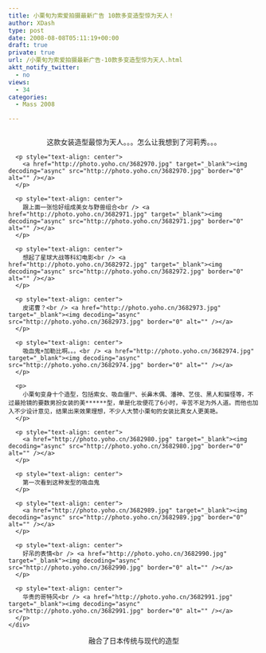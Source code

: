 ```yaml
---
title: 小栗旬为索爱拍摄最新广告 10款多变造型惊为天人！
author: XDash
type: post
date: 2008-08-08T05:11:19+00:00
draft: true
private: true
url: /小栗旬为索爱拍摄最新广告-10款多变造型惊为天人.html
aktt_notify_twitter:
  - no
views:
  - 34
categories:
  - Mass 2008

---
```

<div class="bodybox">
  <div class="grouptop" style="text-align: center">
    <a href="http://photo.yoho.cn/3682957.jpg" target="_blank"><img decoding="async" src="http://photo.yoho.cn/3682957.jpg" border="0" alt="" /></a>
  </div>
  
  <div class="groupbbsbox">
    <div id="info_div" class="groupbbscontent">
      <p style="text-align: center">
        <a href="http://photo.yoho.cn/3682960.jpg" target="_blank"><img decoding="async" src="http://photo.yoho.cn/3682960.jpg" border="0" alt="" /></a><br /> 这款女装造型最惊为天人。。。怎么让我想到了河莉秀。。。
      </p>
      
      <p style="text-align: center">
        <a href="http://photo.yoho.cn/3682970.jpg" target="_blank"><img decoding="async" src="http://photo.yoho.cn/3682970.jpg" border="0" alt="" /></a>
      </p>
      
      <p style="text-align: center">
        跟上面一张恰好组成美女与野兽组合<br /> <a href="http://photo.yoho.cn/3682971.jpg" target="_blank"><img decoding="async" src="http://photo.yoho.cn/3682971.jpg" border="0" alt="" /></a>
      </p>
      
      <p style="text-align: center">
        想起了星球大战等科幻电影<br /> <a href="http://photo.yoho.cn/3682972.jpg" target="_blank"><img decoding="async" src="http://photo.yoho.cn/3682972.jpg" border="0" alt="" /></a>
      </p>
      
      <p style="text-align: center">
        皮诺曹？<br /> <a href="http://photo.yoho.cn/3682973.jpg" target="_blank"><img decoding="async" src="http://photo.yoho.cn/3682973.jpg" border="0" alt="" /></a>
      </p>
      
      <p style="text-align: center">
        吸血鬼+加勒比啊。。。<br /> <a href="http://photo.yoho.cn/3682974.jpg" target="_blank"><img decoding="async" src="http://photo.yoho.cn/3682974.jpg" border="0" alt="" /></a>
      </p>
      
      <p>
        小栗旬变身十个造型，包括索女、吸血僵尸、长鼻木偶、潘神、艺伎、黑人和猫怪等，不过最抢镜的要数男扮女装的美******型，单是化妆便花了6小时，辛苦不足为外人道。而他也加入不少设计意见，结果出来效果理想，不少人大赞小栗旬的女装比真女人更美艳。
      </p>
      
      <p style="text-align: center">
        <a href="http://photo.yoho.cn/3682980.jpg" target="_blank"><img decoding="async" src="http://photo.yoho.cn/3682980.jpg" border="0" alt="" /></a>
      </p>
      
      <p style="text-align: center">
        第一次看到这种发型的吸血鬼
      </p>
      
      <p style="text-align: center">
        <a href="http://photo.yoho.cn/3682989.jpg" target="_blank"><img decoding="async" src="http://photo.yoho.cn/3682989.jpg" border="0" alt="" /></a>
      </p>
      
      <p style="text-align: center">
        好吊的表情<br /> <a href="http://photo.yoho.cn/3682990.jpg" target="_blank"><img decoding="async" src="http://photo.yoho.cn/3682990.jpg" border="0" alt="" /></a>
      </p>
      
      <p style="text-align: center">
        华贵的哥特风<br /> <a href="http://photo.yoho.cn/3682991.jpg" target="_blank"><img decoding="async" src="http://photo.yoho.cn/3682991.jpg" border="0" alt="" /></a>
      </p>
    </div>
  </div>
</div>

<p style="text-align: center">
  融合了日本传统与现代的造型
</p>